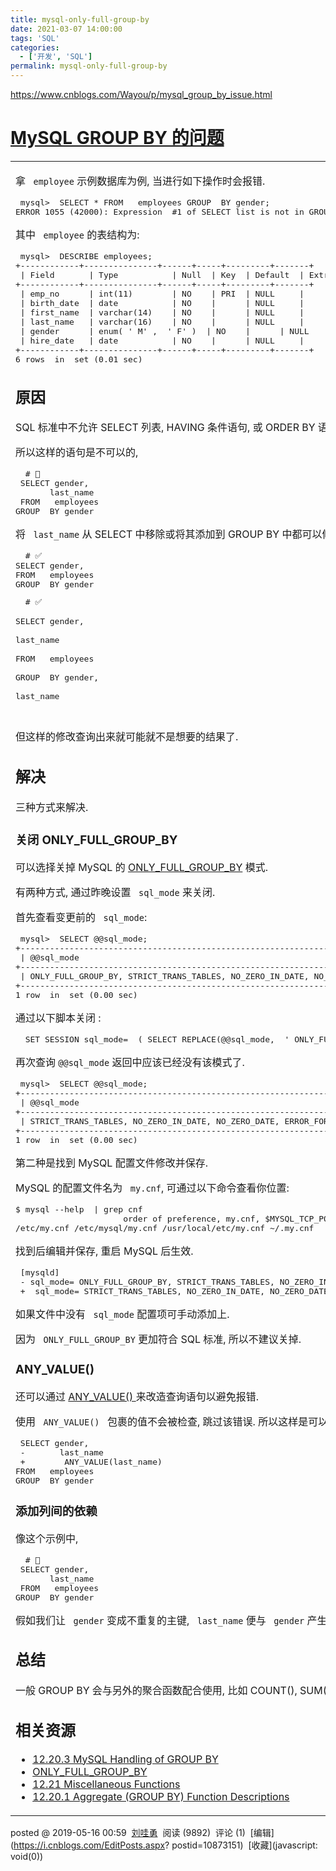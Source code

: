 ```yaml
---
title: mysql-only-full-group-by
date: 2021-03-07 14:00:00
tags: 'SQL'
categories:
  - ['开发', 'SQL']
permalink: mysql-only-full-group-by
---
```


https://www.cnblogs.com/Wayou/p/mysql_group_by_issue.html

# [MySQL GROUP BY 的问题](https://www.cnblogs.com/Wayou/p/mysql_group_by_issue.html)

<table class="d-block"> <tbody class="d-block"> <tr class="d-block"> <td class="d-block comment-body markdown-body  js-comment-body"> <p> 拿 <code> employee</code> 示例数据库为例, 当进行如下操作时会报错.</p> <div class="highlight highlight-source-shell"> <pre> mysql<span class="pl-k">> </span> SELECT <span class="pl-k">*</span> FROM   employees GROUP  BY gender<span class="pl-k">; </span>
ERROR 1055 (42000): Expression <span class="pl-c"> <span class="pl-c">#</span>1 of SELECT list is not in GROUP BY clause and contains nonaggregated column 'employees.employees.emp_no' which is not functionally dependent on columns in GROUP BY clause; this is incompatible with sql_mode= only_full_group_by</span> </pre> </div> <p> 其中 <code> employee</code> 的表结构为: </p> <div class="highlight highlight-source-shell"> <pre> mysql<span class="pl-k">> </span> DESCRIBE employees<span class="pl-k">; </span>
+------------+---------------+------+-----+---------+-------+
<span class="pl-k"> |</span> Field      <span class="pl-k"> |</span> Type          <span class="pl-k"> |</span> Null <span class="pl-k"> |</span> Key <span class="pl-k"> |</span> Default <span class="pl-k"> |</span> Extra <span class="pl-k"> |</span>
+------------+---------------+------+-----+---------+-------+
<span class="pl-k"> |</span> emp_no     <span class="pl-k"> |</span> int(11)       <span class="pl-k"> |</span> NO   <span class="pl-k"> |</span> PRI <span class="pl-k"> |</span> NULL    <span class="pl-k"> |</span>       <span class="pl-k"> |</span>
<span class="pl-k"> |</span> birth_date <span class="pl-k"> |</span> date          <span class="pl-k"> |</span> NO   <span class="pl-k"> |</span>     <span class="pl-k"> |</span> NULL    <span class="pl-k"> |</span>       <span class="pl-k"> |</span>
<span class="pl-k"> |</span> first_name <span class="pl-k"> |</span> varchar(14)   <span class="pl-k"> |</span> NO   <span class="pl-k"> |</span>     <span class="pl-k"> |</span> NULL    <span class="pl-k"> |</span>       <span class="pl-k"> |</span>
<span class="pl-k"> |</span> last_name  <span class="pl-k"> |</span> varchar(16)   <span class="pl-k"> |</span> NO   <span class="pl-k"> |</span>     <span class="pl-k"> |</span> NULL    <span class="pl-k"> |</span>       <span class="pl-k"> |</span>
<span class="pl-k"> |</span> gender     <span class="pl-k"> |</span> enum(<span class="pl-s"> <span class="pl-pds">'</span> M<span class="pl-pds">'</span> </span>, <span class="pl-s"> <span class="pl-pds">'</span> F<span class="pl-pds">'</span> </span>) <span class="pl-k"> |</span> NO   <span class="pl-k"> |</span>     <span class="pl-k"> |</span> NULL    <span class="pl-k"> |</span>       <span class="pl-k"> |</span>
<span class="pl-k"> |</span> hire_date  <span class="pl-k"> |</span> date          <span class="pl-k"> |</span> NO   <span class="pl-k"> |</span>     <span class="pl-k"> |</span> NULL    <span class="pl-k"> |</span>       <span class="pl-k"> |</span>
+------------+---------------+------+-----+---------+-------+
6 rows <span class="pl-k"> in</span> <span class="pl-c1"> set</span> (0.01 sec) </pre> </div> <h2> 原因 </h2> <p> SQL 标准中不允许 SELECT 列表, HAVING 条件语句, 或 ORDER BY 语句中出现 GROUP BY 中未列表的可聚合列. 而 MySQL 中有一个状态 <a href="https://dev.mysql.com/doc/refman/5.7/en/sql-mode.html#sqlmode_only_full_group_by" rel="nofollow"> ONLY_FULL_GROUP_BY</a> 来标识是否遵从这一标准, 默认为开启状态.</p> <p> 所以这样的语句是不可以的, </p> <div class="highlight highlight-source-sql"> <pre> <span class="pl-c"> <span class="pl-c">#</span> 🚨</span>
<span class="pl-k"> SELECT</span> gender,
       last_name
<span class="pl-k"> FROM</span>   employees
GROUP  BY gender </pre> </div> <p> 将 <code> last_name</code> 从 SELECT 中移除或将其添加到 GROUP BY 中都可以修复.</p> <div class="highlight highlight-source-shell"> <pre> <span class="pl-c"> <span class="pl-c">#</span> ✅</span>
SELECT gender,
FROM   employees
GROUP  BY gender
<p> <span class="pl-c"> <span class="pl-c">#</span> ✅</span> <br>
SELECT gender, <br>
last_name<br>
FROM   employees<br>
GROUP  BY gender, <br>
last_name  </p> </pre> </div> <p> </p> <p> 但这样的修改查询出来就可能就不是想要的结果了.</p> <h2> 解决 </h2> <p> 三种方式来解决.</p> <h3> 关闭 ONLY_FULL_GROUP_BY</h3> <p> 可以选择关掉 MySQL 的 <a href="https://dev.mysql.com/doc/refman/5.7/en/sql-mode.html#sqlmode_only_full_group_by" rel="nofollow"> ONLY_FULL_GROUP_BY</a> 模式.</p> <p> 有两种方式, 通过昨晚设置 <code> sql_mode</code> 来关闭.</p> <p> 首先查看变更前的 <code> sql_mode</code>: </p> <div class="highlight highlight-source-shell"> <pre> mysql<span class="pl-k">> </span> SELECT @@sql_mode<span class="pl-k">; </span>
+-----------------------------------------------------------------------------------------------------------------------+
<span class="pl-k"> |</span> @@sql_mode                                                                                                            <span class="pl-k"> |</span>
+-----------------------------------------------------------------------------------------------------------------------+
<span class="pl-k"> |</span> ONLY_FULL_GROUP_BY, STRICT_TRANS_TABLES, NO_ZERO_IN_DATE, NO_ZERO_DATE, ERROR_FOR_DIVISION_BY_ZERO, NO_ENGINE_SUBSTITUTION <span class="pl-k"> |</span>
+-----------------------------------------------------------------------------------------------------------------------+
1 row <span class="pl-k"> in</span> <span class="pl-c1"> set</span> (0.00 sec) </pre> </div> <p> 通过以下脚本关闭 : </p> <div class="highlight highlight-source-sql"> <pre> <span class="pl-k"> SET</span> SESSION sql_mode<span class="pl-k">= </span> (<span class="pl-k"> SELECT</span> REPLACE(@@sql_mode, <span class="pl-s"> <span class="pl-pds">'</span> ONLY_FULL_GROUP_BY, <span class="pl-pds">'</span> </span>, <span class="pl-s"> <span class="pl-pds">'</span> <span class="pl-pds">'</span> </span>)); </pre> </div> <p> 再次查询 <code>@@sql_mode</code> 返回中应该已经没有该模式了.</p> <div class="highlight highlight-source-shell"> <pre> mysql<span class="pl-k">> </span> SELECT @@sql_mode<span class="pl-k">; </span>
+----------------------------------------------------------------------------------------------------+
<span class="pl-k"> |</span> @@sql_mode                                                                                         <span class="pl-k"> |</span>
+----------------------------------------------------------------------------------------------------+
<span class="pl-k"> |</span> STRICT_TRANS_TABLES, NO_ZERO_IN_DATE, NO_ZERO_DATE, ERROR_FOR_DIVISION_BY_ZERO, NO_ENGINE_SUBSTITUTION <span class="pl-k"> |</span>
+----------------------------------------------------------------------------------------------------+
1 row <span class="pl-k"> in</span> <span class="pl-c1"> set</span> (0.00 sec) </pre> </div> <p> 第二种是找到 MySQL 配置文件修改并保存.</p> <p> MySQL 的配置文件名为 <code> my.cnf</code>, 可通过以下命令查看你位置: </p> <div class="highlight highlight-source-shell"> <pre>$ mysql --help <span class="pl-k"> |</span> grep cnf
                      order of preference, my.cnf, <span class="pl-smi">$MYSQL_TCP_PORT</span>,
/etc/my.cnf /etc/mysql/my.cnf /usr/local/etc/my.cnf <span class="pl-k">~</span>/.my.cnf</pre> </div> <p> 找到后编辑并保存, 重启 MySQL 后生效.</p> <div class="highlight highlight-source-diff"> <pre> [mysqld]
<span class="pl-md"> <span class="pl-md">-</span> sql_mode= ONLY_FULL_GROUP_BY, STRICT_TRANS_TABLES, NO_ZERO_IN_DATE, NO_ZERO_DATE, ERROR_FOR_DIVISION_BY_ZERO, NO_ENGINE_SUBSTITUTION</span>
<span class="pl-mi1"> <span class="pl-mi1">+ </span> sql_mode= STRICT_TRANS_TABLES, NO_ZERO_IN_DATE, NO_ZERO_DATE, ERROR_FOR_DIVISION_BY_ZERO, NO_ENGINE_SUBSTITUTION</span> </pre> </div> <p> 如果文件中没有 <code> sql_mode</code> 配置项可手动添加上.</p> <p> 因为 <code> ONLY_FULL_GROUP_BY</code> 更加符合 SQL 标准, 所以不建议关掉.</p> <h3> ANY_VALUE() </h3> <p> 还可以通过 <a href="https://dev.mysql.com/doc/refman/8.0/en/miscellaneous-functions.html#function_any-value" rel="nofollow"> ANY_VALUE() </a> 来改造查询语句以避免报错.</p> <p> 使用 <code> ANY_VALUE() </code> 包裹的值不会被检查, 跳过该错误. 所以这样是可以的: </p> <div class="highlight highlight-source-diff"> <pre> SELECT gender,
<span class="pl-md"> <span class="pl-md">-</span>       last_name</span>
<span class="pl-mi1"> <span class="pl-mi1">+ </span>       ANY_VALUE(last_name) </span>
FROM   employees
GROUP  BY gender </pre> </div> <h3> 添加列间的依赖 </h3> <p> 像这个示例中, </p> <div class="highlight highlight-source-sql"> <pre> <span class="pl-c"> <span class="pl-c">#</span> 🚨</span>
<span class="pl-k"> SELECT</span> gender,
       last_name
<span class="pl-k"> FROM</span>   employees
GROUP  BY gender </pre> </div> <p> 假如我们让 <code> gender</code> 变成不重复的主键, <code> last_name</code> 便与 <code> gender</code> 产生了一种关系, 即 <code> gender</code> 可唯一确定 <code> last_name</code>. 此时便可进行 <code> GROUP BY</code> 了. 因为, 之所以报错是因为在进行聚合的时候有不能确定的列参与了进来.</p> <h2> 总结 </h2> <p> 一般 GROUP BY 会与另外的聚合函数配合使用, 比如 COUNT(), SUM() 等. 查询所有列无差别地进行 GROUP BY 的情况并不是正常的使用姿势.</p> <h2> 相关资源 </h2> <ul> <li> <a href="https://dev.mysql.com/doc/refman/5.7/en/group-by-handling.html" rel="nofollow">12.20.3 MySQL Handling of GROUP BY</a> </li> <li> <a href="https://dev.mysql.com/doc/refman/5.7/en/sql-mode.html#sqlmode_only_full_group_by" rel="nofollow"> ONLY_FULL_GROUP_BY</a> </li> <li> <a href="https://dev.mysql.com/doc/refman/5.7/en/miscellaneous-functions.html" rel="nofollow">12.21 Miscellaneous Functions</a> </li> <li> <a href="https://dev.mysql.com/doc/refman/8.0/en/group-by-functions.html" rel="nofollow">12.20.1 Aggregate (GROUP BY) Function Descriptions</a> </li> </ul> </td> </tr> </tbody> </table>

posted @ 2019-05-16 00:59  [刘哇勇](https://www.cnblogs.com/Wayou/)  阅读 (9892)  评论 (1)  [编辑](https://i.cnblogs.com/EditPosts.aspx? postid=10873151)  [收藏](javascript: void(0))
